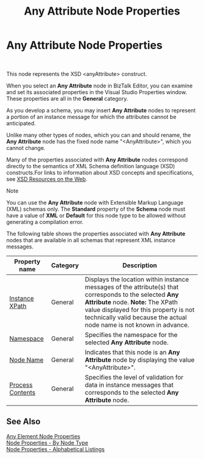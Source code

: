 ﻿---
title: Any Attribute Node Properties
TOCTitle: Any Attribute Node Properties
ms:assetid: e23a71b6-68f8-42e1-9415-3d6b71658592
ms:mtpsurl: https://msdn.microsoft.com/en-us/library/Aa561552(v=BTS.80)
ms:contentKeyID: 51532946
ms.date: 08/30/2017
mtps_version: v=BTS.80
---

# Any Attribute Node Properties

 

This node represents the XSD \<anyAttribute\> construct.

When you select an **Any Attribute** node in BizTalk Editor, you can examine and set its associated properties in the Visual Studio Properties window. These properties are all in the **General** category.

As you develop a schema, you may insert **Any Attribute** nodes to represent a portion of an instance message for which the attributes cannot be anticipated.

Unlike many other types of nodes, which you can and should rename, the **Any Attribute** node has the fixed node name "\<AnyAttribute\>", which you cannot change.

Many of the properties associated with **Any Attribute** nodes correspond directly to the semantics of XML Schema definition language (XSD) constructs.For links to information about XSD concepts and specifications, see [XSD Resources on the Web](https://msdn.microsoft.com/library/aa547363\(v=bts.80\)).


> [!NOTE]
> <P>You can use the <STRONG>Any Attribute</STRONG> node with Extensible Markup Language (XML) schemas only. The <STRONG>Standard</STRONG> property of the <STRONG>Schema</STRONG> node must have a value of <STRONG>XML</STRONG> or <STRONG>Default</STRONG> for this node type to be allowed without generating a compilation error.</P>



The following table shows the properties associated with **Any Attribute** nodes that are available in all schemas that represent XML instance messages.

<table>
<thead>
<tr class="header">
<th>Property name</th>
<th>Category</th>
<th>Description</th>
</tr>
</thead>
<tbody>
<tr class="odd">
<td><a href="instance-xpath-node-property-of-all-schemas.md">Instance XPath</a></td>
<td>General</td>
<td>Displays the location within instance messages of the attribute(s) that corresponds to the selected <strong>Any Attribute</strong> node. <strong>Note:</strong> The XPath value displayed for this property is not technically valid because the actual node name is not known in advance.</td>
</tr>
<tr class="even">
<td><a href="namespace-node-property-of-all-schemas.md">Namespace</a></td>
<td>General</td>
<td>Specifies the namespace for the selected <strong>Any Attribute</strong> node.</td>
</tr>
<tr class="odd">
<td><a href="node-name-node-property-of-all-schemas.md">Node Name</a></td>
<td>General</td>
<td>Indicates that this node is an <strong>Any Attribute</strong> node by displaying the value &quot;&lt;AnyAttribute&gt;&quot;.</td>
</tr>
<tr class="even">
<td><a href="process-contents-node-property-of-all-schemas.md">Process Contents</a></td>
<td>General</td>
<td>Specifies the level of validation for data in instance messages that corresponds to the selected <strong>Any Attribute</strong> node.</td>
</tr>
</tbody>
</table>


## See Also

[Any Element Node Properties](any-element-node-properties.md)  
[Node Properties - By Node Type](node-properties-by-node-type.md)  
[Node Properties - Alphabetical Listings](node-properties-alphabetical-listings.md)

